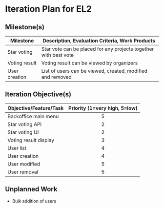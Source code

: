 # Iteration Plan for EL2

## Milestone(s)

Milestone                | Description, Evaluation Criteria, Work Products
-------------------------|---------------------------------------------------------------
Star voting              | Star vote can be placed for any projects together with best vote
Voting result            | Voting result can be viewed by organizers
User creation            | List of users can be viewed, created, modified and removed


## Iteration Objective(s)

Objective/Feature/Task                                   | Priority (1=very high, 5=low)
---------------------------------------------------------|:-----------------------------:|
Backoffice main menu                                     | 5
Star voting API                                          | 2
Star voting UI                                           | 2
Voting result display                                    | 3
User list                                                | 4
User creation                                            | 4
User modified                                            | 5
User removal                                             | 5

## Unplanned Work

- Bulk addition of users